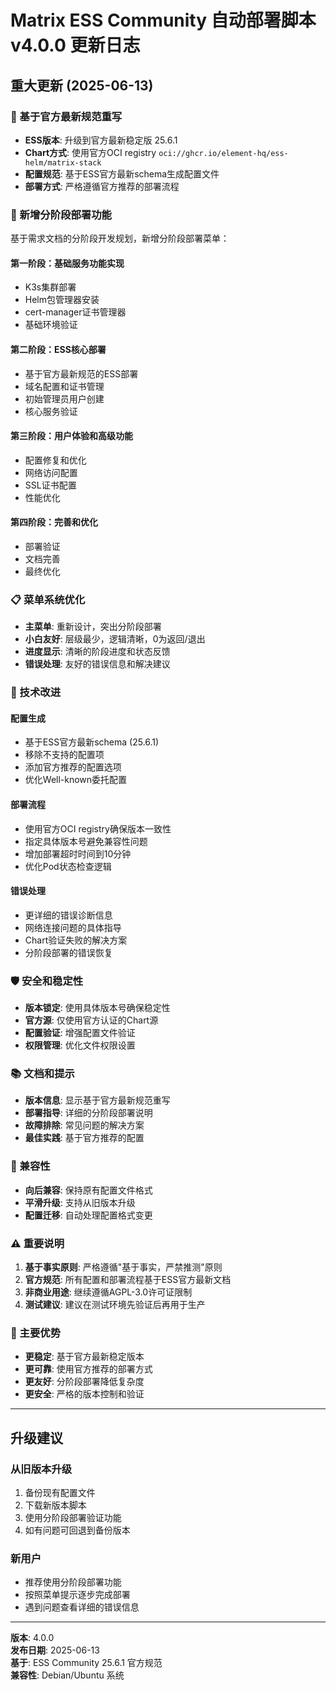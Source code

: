 # Matrix ESS Community 自动部署脚本 v4.0.0 更新日志

## 重大更新 (2025-06-13)

### 🎯 基于官方最新规范重写
- **ESS版本**: 升级到官方最新稳定版 25.6.1
- **Chart方式**: 使用官方OCI registry `oci://ghcr.io/element-hq/ess-helm/matrix-stack`
- **配置规范**: 基于ESS官方最新schema生成配置文件
- **部署方式**: 严格遵循官方推荐的部署流程

### 🚀 新增分阶段部署功能
基于需求文档的分阶段开发规划，新增分阶段部署菜单：

#### 第一阶段：基础服务功能实现
- K3s集群部署
- Helm包管理器安装
- cert-manager证书管理器
- 基础环境验证

#### 第二阶段：ESS核心部署
- 基于官方最新规范的ESS部署
- 域名配置和证书管理
- 初始管理员用户创建
- 核心服务验证

#### 第三阶段：用户体验和高级功能
- 配置修复和优化
- 网络访问配置
- SSL证书配置
- 性能优化

#### 第四阶段：完善和优化
- 部署验证
- 文档完善
- 最终优化

### 📋 菜单系统优化
- **主菜单**: 重新设计，突出分阶段部署
- **小白友好**: 层级最少，逻辑清晰，0为返回/退出
- **进度显示**: 清晰的阶段进度和状态反馈
- **错误处理**: 友好的错误信息和解决建议

### 🔧 技术改进

#### 配置生成
- 基于ESS官方最新schema (25.6.1)
- 移除不支持的配置项
- 添加官方推荐的配置选项
- 优化Well-known委托配置

#### 部署流程
- 使用官方OCI registry确保版本一致性
- 指定具体版本号避免兼容性问题
- 增加部署超时时间到10分钟
- 优化Pod状态检查逻辑

#### 错误处理
- 更详细的错误诊断信息
- 网络连接问题的具体指导
- Chart验证失败的解决方案
- 分阶段部署的错误恢复

### 🛡️ 安全和稳定性
- **版本锁定**: 使用具体版本号确保稳定性
- **官方源**: 仅使用官方认证的Chart源
- **配置验证**: 增强配置文件验证
- **权限管理**: 优化文件权限设置

### 📚 文档和提示
- **版本信息**: 显示基于官方最新规范重写
- **部署指导**: 详细的分阶段部署说明
- **故障排除**: 常见问题的解决方案
- **最佳实践**: 基于官方推荐的配置

### 🔄 兼容性
- **向后兼容**: 保持原有配置文件格式
- **平滑升级**: 支持从旧版本升级
- **配置迁移**: 自动处理配置格式变更

### ⚠️ 重要说明
1. **基于事实原则**: 严格遵循"基于事实，严禁推测"原则
2. **官方规范**: 所有配置和部署流程基于ESS官方最新文档
3. **非商业用途**: 继续遵循AGPL-3.0许可证限制
4. **测试建议**: 建议在测试环境先验证后再用于生产

### 🎉 主要优势
- **更稳定**: 基于官方最新稳定版本
- **更可靠**: 使用官方推荐的部署方式
- **更友好**: 分阶段部署降低复杂度
- **更安全**: 严格的版本控制和验证

---

## 升级建议

### 从旧版本升级
1. 备份现有配置文件
2. 下载新版本脚本
3. 使用分阶段部署验证功能
4. 如有问题可回退到备份版本

### 新用户
- 推荐使用分阶段部署功能
- 按照菜单提示逐步完成部署
- 遇到问题查看详细的错误信息

---

**版本**: 4.0.0  
**发布日期**: 2025-06-13  
**基于**: ESS Community 25.6.1 官方规范  
**兼容性**: Debian/Ubuntu 系统
